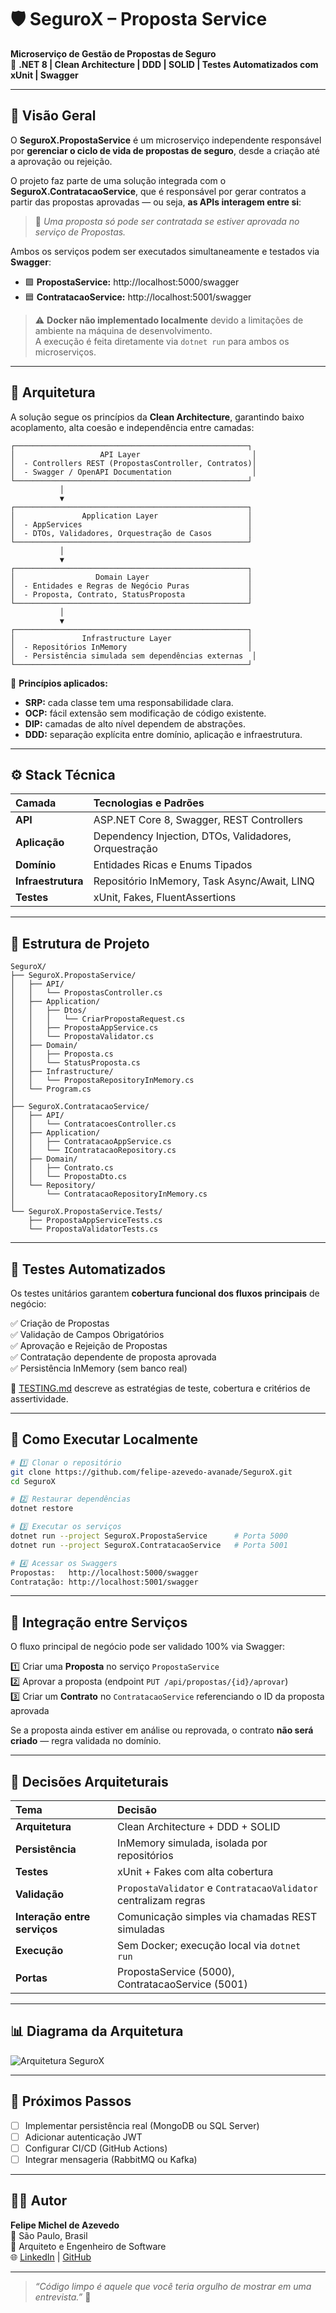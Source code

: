 # 🛡️ SeguroX – Proposta Service

**Microserviço de Gestão de Propostas de Seguro**  
📘 **.NET 8 | Clean Architecture | DDD | SOLID | Testes Automatizados com xUnit | Swagger**

---

## 🚀 Visão Geral

O **SeguroX.PropostaService** é um microserviço independente responsável por **gerenciar o ciclo de vida de propostas de seguro**, desde a criação até a aprovação ou rejeição.  

O projeto faz parte de uma solução integrada com o **SeguroX.ContratacaoService**, que é responsável por gerar contratos a partir das propostas aprovadas — ou seja, **as APIs interagem entre si**:  
> 🔗 *Uma proposta só pode ser contratada se estiver aprovada no serviço de Propostas.*

Ambos os serviços podem ser executados simultaneamente e testados via **Swagger**:
- 🟩 **PropostaService:** http://localhost:5000/swagger  
- 🟦 **ContratacaoService:** http://localhost:5001/swagger  

> ⚠️ **Docker não implementado localmente** devido a limitações de ambiente na máquina de desenvolvimento.  
> A execução é feita diretamente via `dotnet run` para ambos os microserviços.

---

## 🧩 Arquitetura

A solução segue os princípios da **Clean Architecture**, garantindo baixo acoplamento, alta coesão e independência entre camadas:

```
┌────────────────────────────────────────────────────┐
│                   API Layer                         │
│  - Controllers REST (PropostasController, Contratos)│
│  - Swagger / OpenAPI Documentation                  │
└────────────────────────────────────────────────────┘
           │
           ▼
┌────────────────────────────────────────────────────┐
│               Application Layer                    │
│  - AppServices                                     │
│  - DTOs, Validadores, Orquestração de Casos        │
└────────────────────────────────────────────────────┘
           │
           ▼
┌────────────────────────────────────────────────────┐
│                  Domain Layer                      │
│  - Entidades e Regras de Negócio Puras             │
│  - Proposta, Contrato, StatusProposta              │
└────────────────────────────────────────────────────┘
           │
           ▼
┌────────────────────────────────────────────────────┐
│               Infrastructure Layer                 │
│  - Repositórios InMemory                           │
│  - Persistência simulada sem dependências externas  │
└────────────────────────────────────────────────────┘
```

📄 **Princípios aplicados:**
- **SRP:** cada classe tem uma responsabilidade clara.  
- **OCP:** fácil extensão sem modificação de código existente.  
- **DIP:** camadas de alto nível dependem de abstrações.  
- **DDD:** separação explícita entre domínio, aplicação e infraestrutura.

---

## ⚙️ Stack Técnica

| Camada | Tecnologias e Padrões |
|:-------|:----------------------|
| **API** | ASP.NET Core 8, Swagger, REST Controllers |
| **Aplicação** | Dependency Injection, DTOs, Validadores, Orquestração |
| **Domínio** | Entidades Ricas e Enums Tipados |
| **Infraestrutura** | Repositório InMemory, Task Async/Await, LINQ |
| **Testes** | xUnit, Fakes, FluentAssertions |

---

## 🧠 Estrutura de Projeto

```
SeguroX/
├── SeguroX.PropostaService/
│   ├── API/
│   │   └── PropostasController.cs
│   ├── Application/
│   │   ├── Dtos/
│   │   │   └── CriarPropostaRequest.cs
│   │   ├── PropostaAppService.cs
│   │   └── PropostaValidator.cs
│   ├── Domain/
│   │   ├── Proposta.cs
│   │   └── StatusProposta.cs
│   ├── Infrastructure/
│   │   └── PropostaRepositoryInMemory.cs
│   └── Program.cs
│
├── SeguroX.ContratacaoService/
│   ├── API/
│   │   └── ContratacoesController.cs
│   ├── Application/
│   │   ├── ContratacaoAppService.cs
│   │   └── IContratacaoRepository.cs
│   ├── Domain/
│   │   ├── Contrato.cs
│   │   └── PropostaDto.cs
│   └── Repository/
│       └── ContratacaoRepositoryInMemory.cs
│
└── SeguroX.PropostaService.Tests/
    ├── PropostaAppServiceTests.cs
    └── PropostaValidatorTests.cs
```

---

## 🧪 Testes Automatizados

Os testes unitários garantem **cobertura funcional dos fluxos principais** de negócio:

✅ Criação de Propostas  
✅ Validação de Campos Obrigatórios  
✅ Aprovação e Rejeição de Propostas  
✅ Contratação dependente de proposta aprovada  
✅ Persistência InMemory (sem banco real)  

📄 [TESTING.md](./SeguroX.PropostaService.Tests/TESTING.md) descreve as estratégias de teste, cobertura e critérios de assertividade.

---

## 🧰 Como Executar Localmente

```bash
# 1️⃣ Clonar o repositório
git clone https://github.com/felipe-azevedo-avanade/SeguroX.git
cd SeguroX

# 2️⃣ Restaurar dependências
dotnet restore

# 3️⃣ Executar os serviços
dotnet run --project SeguroX.PropostaService      # Porta 5000
dotnet run --project SeguroX.ContratacaoService   # Porta 5001

# 4️⃣ Acessar os Swaggers
Propostas:   http://localhost:5000/swagger
Contratação: http://localhost:5001/swagger
```

---

## 🔄 Integração entre Serviços

O fluxo principal de negócio pode ser validado 100% via Swagger:

1️⃣ Criar uma **Proposta** no serviço `PropostaService`  
2️⃣ Aprovar a proposta (endpoint `PUT /api/propostas/{id}/aprovar`)  
3️⃣ Criar um **Contrato** no `ContratacaoService` referenciando o ID da proposta aprovada  

Se a proposta ainda estiver em análise ou reprovada, o contrato **não será criado** — regra validada no domínio.

---

## 🧭 Decisões Arquiteturais

| Tema | Decisão |
|:------|:--------|
| **Arquitetura** | Clean Architecture + DDD + SOLID |
| **Persistência** | InMemory simulada, isolada por repositórios |
| **Testes** | xUnit + Fakes com alta cobertura |
| **Validação** | `PropostaValidator` e `ContratacaoValidator` centralizam regras |
| **Interação entre serviços** | Comunicação simples via chamadas REST simuladas |
| **Execução** | Sem Docker; execução local via `dotnet run` |
| **Portas** | PropostaService (5000), ContratacaoService (5001) |

---

## 📊 Diagrama da Arquitetura

![Arquitetura SeguroX](./docs/SeguroX_Arquitetura.png)

---

## 🧩 Próximos Passos

- [ ] Implementar persistência real (MongoDB ou SQL Server)  
- [ ] Adicionar autenticação JWT  
- [ ] Configurar CI/CD (GitHub Actions)  
- [ ] Integrar mensageria (RabbitMQ ou Kafka)

---

## 👨‍💻 Autor

**Felipe Michel de Azevedo**  
📍 São Paulo, Brasil  
💼 Arquiteto e Engenheiro de Software  
🌐 [LinkedIn](https://www.linkedin.com/in/felipe-michel-de-azevedo) | [GitHub](https://github.com/felipe-azevedo-avanade)

---

> *“Código limpo é aquele que você teria orgulho de mostrar em uma entrevista.”* 🧠
